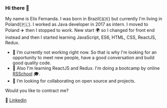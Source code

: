 ### Hi there 👋
My name is Elis Fernanda. I was born in Brazil(:brazil:) but currently I'm living in Poland(:poland:). I worked as Java developer in 2017 as intern. I moved to Poland :airplane: then I stopped to work. New start :earth_africa: so I changed for front end instead and then I started learning JavaScript, ES6, HTML, CSS, ReactJS, Redux.

- 🔭 I’m currently  not working right now. So that is why I'm looking for an opportunity to meet new people, have a good conversation and build good  quality code.
- 🌱 Also I'm learning ReactJS and Redux. I'm doing a bootcamp by online [RSSchool](https://rs.school/poland/) :mortar_board:. 
- 👯 I’m looking for collaborating on open source and projects.

Would you like to contract me?

:information_desk_person: [Linkedin](www.linkedin.com/in/elisfernanda)


